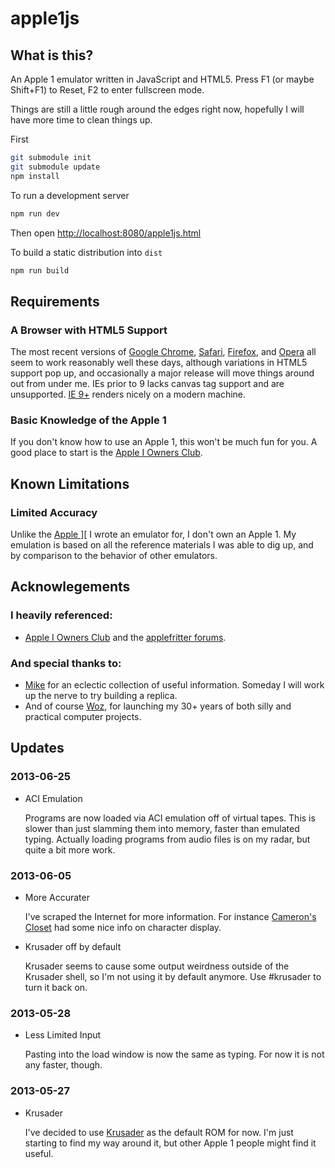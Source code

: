 # apple1js

## What is this?

An Apple 1 emulator written in JavaScript and HTML5. Press F1 (or maybe Shift+F1) to Reset, F2 to enter fullscreen mode.

Things are still a little rough around the edges right now, hopefully I will have more time to clean things up.

First

```sh
git submodule init
git submodule update
npm install
```

To run a development server

```sh
npm run dev
```

Then open
[http://localhost:8080/apple1js.html](http://localhost:8080/apple1js.html)

To build a static distribution into `dist`

```sh
npm run build
```

## Requirements

### A Browser with HTML5 Support

The most recent versions of [Google Chrome](http://www.google.com/chrome/), [Safari](http://www.apple.com/safari/), [Firefox](http://www.firefox.com/), and [Opera](http://www.opera.com/) all seem to work reasonably well these days, although variations in HTML5 support pop up, and occasionally a major release will move things around out from under me. IEs prior to 9 lacks canvas tag support and are unsupported. [IE 9+](http://windows.microsoft.com/ie9) renders nicely on a modern machine.

### Basic Knowledge of the Apple 1

If you don't know how to use an Apple 1, this won't be much fun for you. A good place to start is the [Apple I Owners Club](http://applefritter.com/apple1).

## Known Limitations

### Limited Accuracy

Unlike the [Apple \]\[](../apple2js/) I wrote an emulator for, I don't own an Apple 1. My emulation is based on all the reference materials I was able to dig up, and by comparison to the behavior of other emulators.

## Acknowlegements

### I heavily referenced:

* [Apple I Owners Club](http://applefritter.com/apple1) and the [applefritter forums](http://applefritter.com/forum).

### And special thanks to:

*   [Mike](http://www.willegal.net/index.htm) for an eclectic collection of useful information. Someday I will work up the nerve to try building a replica.
*   And of course [Woz](http://www.woz.org), for launching my 30+ years of both silly and practical computer projects.

## Updates

### 2013-06-25

* ACI Emulation

    Programs are now loaded via ACI emulation off of virtual tapes. This is slower than just slamming them into memory, faster than emulated typing. Actually loading programs from audio files is on my radar, but quite a bit more work.

### 2013-06-05

* More Accurater

    I've scraped the Internet for more information. For instance [Cameron's Closet](http://cameronscloset.com/category/apple-1/) had some nice info on character display.

* Krusader off by default

    Krusader seems to cause some output weirdness outside of the Krusader shell, so I'm not using it by default anymore. Use #krusader to turn it back on.

### 2013-05-28

* Less Limited Input

    Pasting into the load window is now the same as typing. For now it is not any faster, though.

### 2013-05-27

* Krusader

    I've decided to use [Krusader](http://school.anhb.uwa.edu.au/personalpages/kwessen/apple1/Krusader.htm) as the default ROM for now. I'm just starting to find my way around it, but other Apple 1 people might find it useful.
